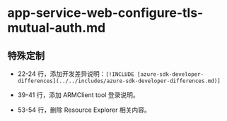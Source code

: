 # app-service-web-configure-tls-mutual-auth.md

## 特殊定制

* 22-24 行，添加开发差异说明：`[!INCLUDE [azure-sdk-developer-differences](../../includes/azure-sdk-developer-differences.md)]`

* 39-41 行，添加 ARMClient tool 登录说明。

* 53-54 行，删除 Resource Explorer 相关内容。